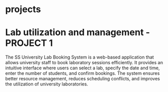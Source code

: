 # projects
 
# Lab utilization and management - PROJECT 1

The SS University Lab Booking System is a web-based application that allows university staff to book laboratory sessions efficiently. It provides an intuitive interface where users can select a lab, specify the date and time, enter the number of students, and confirm bookings. The system ensures better resource management, reduces scheduling conflicts, and improves the utilization of university laboratories.
